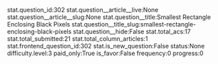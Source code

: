 stat.question_id:302
stat.question__article__live:None
stat.question__article__slug:None
stat.question__title:Smallest Rectangle Enclosing Black Pixels
stat.question__title_slug:smallest-rectangle-enclosing-black-pixels
stat.question__hide:False
stat.total_acs:17
stat.total_submitted:21
stat.total_column_articles:1
stat.frontend_question_id:302
stat.is_new_question:False
status:None
difficulty.level:3
paid_only:True
is_favor:False
frequency:0
progress:0
